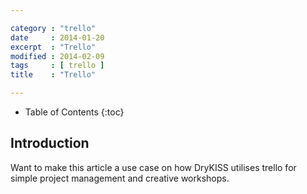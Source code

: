 ```yaml
---

category : "trello"
date     : 2014-01-20
excerpt  : "Trello"
modified : 2014-02-09
tags     : [ trello ]
title    : "Trello"

---
```


* Table of Contents
{:toc}

## Introduction

Want to make this article a use case on how DryKISS utilises trello for simple
project management and creative workshops.
